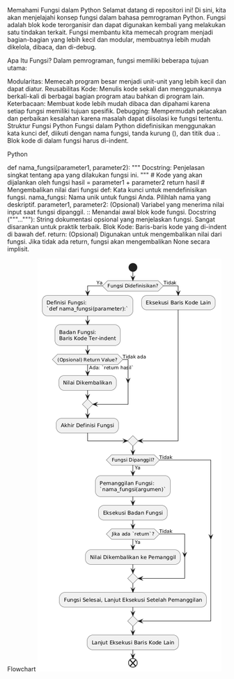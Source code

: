 Memahami Fungsi dalam Python
Selamat datang di repositori ini! Di sini, kita akan menjelajahi konsep fungsi dalam bahasa pemrograman Python. Fungsi adalah blok kode terorganisir dan dapat digunakan kembali yang melakukan satu tindakan terkait. Fungsi membantu kita memecah program menjadi bagian-bagian yang lebih kecil dan modular, membuatnya lebih mudah dikelola, dibaca, dan di-debug.

Apa Itu Fungsi?
Dalam pemrograman, fungsi memiliki beberapa tujuan utama:

Modularitas: Memecah program besar menjadi unit-unit yang lebih kecil dan dapat diatur.
Reusabilitas Kode: Menulis kode sekali dan menggunakannya berkali-kali di berbagai bagian program atau bahkan di program lain.
Keterbacaan: Membuat kode lebih mudah dibaca dan dipahami karena setiap fungsi memiliki tujuan spesifik.
Debugging: Mempermudah pelacakan dan perbaikan kesalahan karena masalah dapat diisolasi ke fungsi tertentu.
Struktur Fungsi Python
Fungsi dalam Python didefinisikan menggunakan kata kunci def, diikuti dengan nama fungsi, tanda kurung (), dan titik dua :. Blok kode di dalam fungsi harus di-indent.

Python

def nama_fungsi(parameter1, parameter2):
    """
    Docstring: Penjelasan singkat tentang apa yang dilakukan fungsi ini.
    """
    # Kode yang akan dijalankan oleh fungsi
    hasil = parameter1 + parameter2
    return hasil # Mengembalikan nilai dari fungsi
def: Kata kunci untuk mendefinisikan fungsi.
nama_fungsi: Nama unik untuk fungsi Anda. Pilihlah nama yang deskriptif.
parameter1, parameter2: (Opsional) Variabel yang menerima nilai input saat fungsi dipanggil.
:: Menandai awal blok kode fungsi.
Docstring ("""..."""): String dokumentasi opsional yang menjelaskan fungsi. Sangat disarankan untuk praktik terbaik.
Blok Kode: Baris-baris kode yang di-indent di bawah def.
return: (Opsional) Digunakan untuk mengembalikan nilai dari fungsi. Jika tidak ada return, fungsi akan mengembalikan None secara implisit.

Flowchart
![flowchart](flowchart.png)